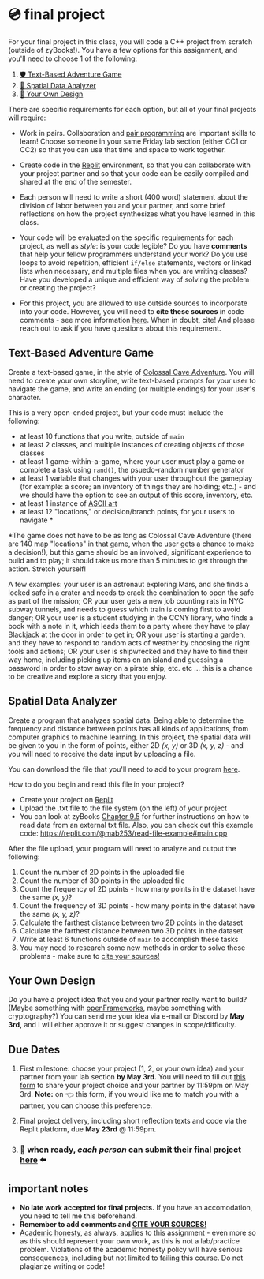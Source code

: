 # 💿 final project

For your final project in this class, you will code a C++ project from scratch (outside of zyBooks!). You have a few options for this assignment, and you'll need to choose 1 of the following:

1. [🛡 Text-Based Adventure Game](#text-based-adventure-game)
2. [🧊 Spatial Data Analyzer](#spatial-data-analyzer)
3. [🎨 Your Own Design](#your-own-design)

There are specific requirements for each option, but all of your final projects will require:

- Work in pairs. Collaboration and [pair programming](https://www.newyorker.com/magazine/2018/12/10/the-friendship-that-made-google-huge) are important skills to learn! Choose someone in your same Friday lab section (either CC1 or CC2) so that you can use that time and space to work together.

- Create code in the [Replit](https://replit.com/) environment, so that you can collaborate with your project partner and so that your code can be easily compiled and shared at the end of the semester.

- Each person will need to write a short (400 word) statement about the division of labor between you and your partner, and some brief reflections on how the project synthesizes what you have learned in this class.

- Your code will be evaluated on the specific requirements for each project, as well as _style_: is your code legible? Do you have **comments** that help your fellow programmers understand your work? Do you use loops to avoid repetition, efficient `if/else` statements, vectors or linked lists when necessary, and multiple files when you are writing classes? Have you developed a unique and efficient way of solving the problem or creating the project?

- For this project, you are allowed to use outside sources to incorporate into your code. However, you will need to **cite these sources** in code comments - see more information [here](https://github.com/mab253/cpp_spring24/blob/main/citations.md). When in doubt, cite! And please reach out to ask if you have questions about this requirement.

## Text-Based Adventure Game

Create a text-based game, in the style of [Colossal Cave Adventure](https://grack.com/demos/adventure/). You will need to create your own storyline, write text-based prompts for your user to navigate the game, and write an ending (or multiple endings) for your user's character.

This is a very open-ended project, but your code must include the following:
- at least 10 functions that you write, outside of `main`
- at least 2 classes, and multiple instances of creating objects of those classes
- at least 1 game-within-a-game, where your user must play a game or complete a task using `rand()`, the psuedo-random number generator
- at least 1 variable that changes with your user throughout the gameplay (for example: a score; an inventory of things they are holding; etc.) - and we should have the option to see an output of this score, inventory, etc.
- at least 1 instance of [ASCII art](https://www.asciiart.eu/)
- at least 12 "locations," or decision/branch points, for your users to navigate *

*The game does not have to be as long as Colossal Cave Adventure (there are 140 map "locations" in that game, when the user gets a chance to make a decision!), but this game should be an involved, significant experience to build and to play; it should take us more than 5 minutes to get through the action. Stretch yourself!

A few examples: your user is an astronaut exploring Mars, and she finds a locked safe in a crater and needs to crack the combination to open the safe as part of the mission; OR your user gets a new job counting rats in NYC subway tunnels, and needs to guess which train is coming first to avoid danger; OR your user is a student studying in the CCNY library, who finds a book with a note in it, which leads them to a party where they have to play [Blackjack](https://en.wikipedia.org/wiki/Blackjack) at the door in order to get in; OR your user is starting a garden, and they have to respond to random acts of weather by choosing the right tools and actions; OR your user is shipwrecked and they have to find their way home, including picking up items on an island and guessing a password in order to stow away on a pirate ship; etc. etc ... this is a chance to be creative and explore a story that you enjoy.

## Spatial Data Analyzer

Create a program that analyzes spatial data. Being able to determine the frequency and distance between points has all kinds of applications, from computer graphics to machine learning. In this project, the spatial data will be given to you in the form of points, either 2D _(x, y)_ or 3D _(x, y, z)_ - and you will need to receive the data input by uploading a file.

You can download the file that you'll need to add to your program [here](https://cs103-proton.glitch.me/1m.txt).

How to do you begin and read this file in your project?
- Create your project on [Replit](https://replit.com/)
- Upload the .txt file to the file system (on the left) of your project
- You can look at zyBooks [Chapter 9.5](https://learn.zybooks.com/zybook/CUNYCSC10300BlountSpring2023/chapter/9/section/5) for further instructions on how to read data from an external txt file. Also, you can check out this example code: https://replit.com/@mab253/read-file-example#main.cpp

After the file upload, your program will need to analyze and output the following:

1. Count the number of 2D points in the uploaded file
2. Count the number of 3D points in the uploaded file
3. Count the frequency of 2D points - how  many points in the dataset have the same _(x, y)_?
4. Count the frequency of 3D points - how  many points in the dataset have the same _(x, y, z)_?
5. Calculate the farthest distance between two 2D points in the dataset
6. Calculate the farthest distance between two 3D points in the dataset
7. Write at least 6 functions outside of `main` to accomplish these tasks
8. You may need to research some new methods in order to solve these problems - make sure to [cite your sources!](https://github.com/mab253/cpp_fall23/blob/main/citations.md)

## Your Own Design

Do you have a project idea that you and your partner really want to build? (Maybe something with [openFrameworks](https://openframeworks.cc/), maybe something with cryptography?) You can send me your idea via e-mail or Discord by **May 3rd,** and I will either approve it or suggest changes in scope/difficulty.

## Due Dates

1. First milestone: choose your project (1, 2, or your own idea) and your partner from your lab section **by May 3rd.** You will need to fill out [this form](https://airtable.com/appGiPg1CTxS0SPIs/shr7o7FxNwwOknCLS) to share your project choice and your partner by 11:59pm on May 3rd. **Note:** on 👈 this form, if you would like me to match you with a partner, you can choose this preference.

2. Final project delivery, including short reflection texts and code via the Replit platform, due **May 23rd** @ 11:59pm.

3. ###  🚀 when ready, _each person_ can submit their final project [here](https://airtable.com/appGiPg1CTxS0SPIs/shrLOgweUlOxWt4hW) ⬅️

## important notes

- **No late work accepted for final projects.** If you have an accomodation, you need to tell me this beforehand.
- **Remember to add comments and [CITE YOUR SOURCES!](https://github.com/mab253/cpp_spring24/blob/main/citations.md)**
- [Academic honesty](https://github.com/mab253/cpp_spring23#academic-honesty-and-integrity), as always, applies to this assignment - even more so as this should represent your own work, as this is not a lab/practice problem. Violations of the academic honesty policy will have serious consequences, including but not limited to failing this course. Do not plagiarize writing or code!
